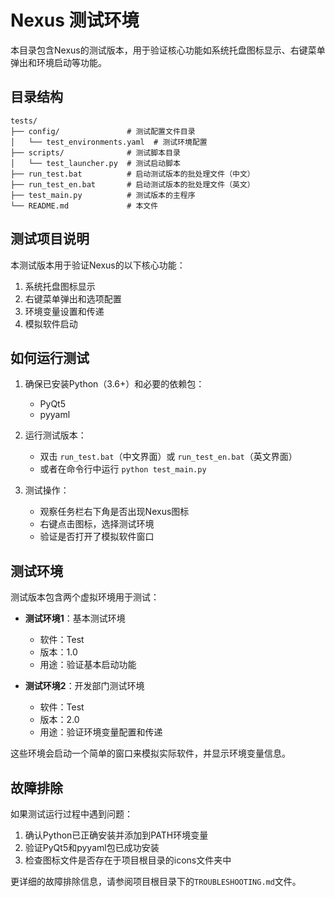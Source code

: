 # Nexus 测试环境

本目录包含Nexus的测试版本，用于验证核心功能如系统托盘图标显示、右键菜单弹出和环境启动等功能。

## 目录结构

```
tests/
├── config/               # 测试配置文件目录
│   └── test_environments.yaml  # 测试环境配置
├── scripts/              # 测试脚本目录
│   └── test_launcher.py  # 测试启动脚本
├── run_test.bat          # 启动测试版本的批处理文件（中文）
├── run_test_en.bat       # 启动测试版本的批处理文件（英文）
├── test_main.py          # 测试版本的主程序
└── README.md             # 本文件
```

## 测试项目说明

本测试版本用于验证Nexus的以下核心功能：

1. 系统托盘图标显示
2. 右键菜单弹出和选项配置
3. 环境变量设置和传递
4. 模拟软件启动

## 如何运行测试

1. 确保已安装Python（3.6+）和必要的依赖包：
   - PyQt5
   - pyyaml

2. 运行测试版本：
   - 双击 `run_test.bat`（中文界面）或 `run_test_en.bat`（英文界面）
   - 或者在命令行中运行 `python test_main.py`

3. 测试操作：
   - 观察任务栏右下角是否出现Nexus图标
   - 右键点击图标，选择测试环境
   - 验证是否打开了模拟软件窗口

## 测试环境

测试版本包含两个虚拟环境用于测试：

- **测试环境1**：基本测试环境
  - 软件：Test
  - 版本：1.0
  - 用途：验证基本启动功能

- **测试环境2**：开发部门测试环境
  - 软件：Test
  - 版本：2.0
  - 用途：验证环境变量配置和传递

这些环境会启动一个简单的窗口来模拟实际软件，并显示环境变量信息。

## 故障排除

如果测试运行过程中遇到问题：

1. 确认Python已正确安装并添加到PATH环境变量
2. 验证PyQt5和pyyaml包已成功安装
3. 检查图标文件是否存在于项目根目录的icons文件夹中

更详细的故障排除信息，请参阅项目根目录下的`TROUBLESHOOTING.md`文件。 